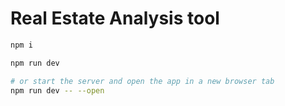 # Real Estate Analysis tool

```bash
npm i

npm run dev

# or start the server and open the app in a new browser tab
npm run dev -- --open
```